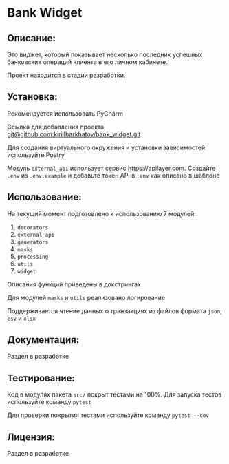 # Bank Widget

## Описание:

Это виджет, который показывает несколько последних успешных банковских операций клиента в его личном кабинете.

Проект находится в стадии разработки.

## Установка:

Рекомендуется использовать PyCharm

Ссылка для добавления проекта
[git@github.com:kirillbarkhatov/bank_widget.git]()

Для создания виртуального окружения и установки зависимостей используйте Poetry

Модуль `external_api` использует сервис https://apilayer.com. Создайте `.env` из `.env.example` и добавьте токен API в `.env` как описано в шаблоне

## Использование:

На текущий момент подготовлено к использованию 7 модулей:
1. `decorators`
2. `external_api`
3. `generators`
4. `masks`
5. `processing`
6. `utils`
7. `widget`

Описания функций приведены в докстрингах

Для модулей `masks` и `utils` реализовано логирование

Поддерживается чтение данных о транзакциях из файлов формата `json`, `csv` и `xlsx`

## Документация:

Раздел в разработке

## Тестирование:

Код в модулях пакета `src/` покрыт тестами на 100%.
Для запуска тестов используйте команду `pytest`

Для проверки покрытия тестами используйте команду `pytest --cov`


## Лицензия:

Раздел в разработке